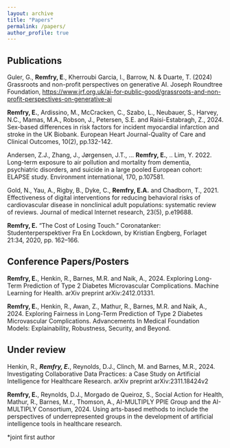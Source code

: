 ```yaml
---
layout: archive
title: "Papers"
permalink: /papers/
author_profile: true
---
```


## Publications

Guler, G., **Remfry, E**., Kherroubi Garcia, I., Barrow, N. & Duarte, T. (2024) Grassroots and non-profit perspectives on generative AI. Joseph Roundtree Foundation, https://www.jrf.org.uk/ai-for-public-good/grassroots-and-non-profit-perspectives-on-generative-ai 

**Remfry, E.**, Ardissino, M., McCracken, C., Szabo, L., Neubauer, S., Harvey, N.C., Mamas, M.A., Robson, J., Petersen, S.E. and Raisi-Estabragh, Z., 2024. Sex-based differences in risk factors for incident myocardial infarction and stroke in the UK Biobank. European Heart Journal-Quality of Care and Clinical Outcomes, 10(2), pp.132-142.

Andersen, Z.J., Zhang, J., Jørgensen, J.T., ... **Remfry, E.**, .. Lim, Y. 2022. Long-term exposure to air pollution and mortality from dementia, psychiatric disorders, and suicide in a large pooled European cohort: ELAPSE study. Environment international, 170, p.107581.

Gold, N., Yau, A., Rigby, B., Dyke, C., **Remfry, E.A.** and Chadborn, T., 2021. Effectiveness of digital interventions for reducing behavioral risks of cardiovascular disease in nonclinical adult populations: systematic review of reviews. Journal of medical Internet research, 23(5), p.e19688.

**Remfry, E.** “The Cost of Losing Touch.” Coronatanker: Studenterperspektiver Fra En Lockdown, by Kristian Engberg, Forlaget 21:34, 2020, pp. 162–166.

## Conference Papers/Posters

**Remfry, E.**, Henkin, R., Barnes, M.R. and Naik, A., 2024. Exploring Long-Term Prediction of Type 2 Diabetes Microvascular Complications. Machine Learning for Health. arXiv preprint arXiv:2412.01331.

**Remfry, E.**, Henkin, R., Awan, Z., Mathur, R., Barnes, M.R. and Naik, A., 2024. Exploring Fairness in Long-Term Prediction of Type 2 Diabetes Microvascular Complications. Advancements In Medical Foundation Models: Explainability, Robustness, Security, and Beyond.

## Under review

Henkin, R.*, **Remfry, E.***, Reynolds, D.J., Clinch, M. and Barnes, M.R., 2024. Investigating Collaborative Data Practices: a Case Study on Artificial Intelligence for Healthcare Research. arXiv preprint arXiv:2311.18424v2 

**Remfry, E.**, Reynolds, D.J., Morgado de Queiroz, S., Social Action for Health, Mathur, R., Barnes, M.r., Thomson, A., AI-MULTIPLY PPIE Group and the AI-MULTIPLY Consortium, 2024. Using arts-based methods to include the perspectives of underrepresented groups in the development of artificial intelligence tools in healthcare research.

*joint first author
